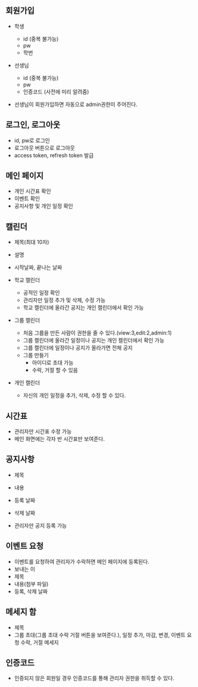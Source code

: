 ## 회원가입

- 학생
    - id (중복 불가능)
    - pw 
    - 학번 

- 선생님
    - id (중복 불가능)
    - pw
    - 인증코드 (사전에 미리 알려줌)

- 선생님이 회원가입하면 자동으로 admin권한이 주어진다.

## 로그인, 로그아웃

- id, pw로 로그인
- 로그아웃 버튼으로 로그아웃
- access token, refresh token 발급

## 메인 페이지

- 개인 시간표 확인
- 이벤트 확인
- 공지사항 및 개인 일정 확인

## 캘린더

- 제목(최대 10자)
- 설명
- 시작날짜, 끝나는 날짜

- 학교 캘린더

    - 공적인 일정 확인
    - 관리자만 일정 추가 및 삭제, 수정 가능
    - 학교 캘린더에 올라간 공지는 개인 캘린더에서 확인 가능

- 그룹 캘린더

    - 처음 그룹을 만든 사람이 권한을 줄 수 있다.(view:3,edit:2,admin:1)
    - 그룹 캘린더에 올라간 일정이나 공지는 개인 캘린더에서 확인 가능
    - 그룹 캘린더에 일정이나 공지가 올라가면 전체 공지
    - 그룹 만들기
        - 아이디로 초대 가능
        - 수락, 거절 할 수 있음

- 개인 캘린더

    - 자신의 개인 일정을 추가, 삭제, 수정 할 수 있다.


## 시간표

- 관리자만 시간표 수정 가능
- 메인 화면에는 각자 반 시간표만 보여준다.

## 공지사항

- 제목
- 내용
- 등록 날짜
- 삭제 날짜

- 관리자만 공지 등록 가능

## 이벤트 요청

- 이벤트를 요청하여 관리자가 수락하면 메인 페이지에 등록된다.
- 보내는 이
- 제목
- 내용(첨부 파일)
- 등록, 삭제 날짜

## 메세지 함

- 제목
- 그룹 초대(그룹 초대 수락 거절 버튼을 보여준다.), 일정 추가, 마감, 변경, 이벤트 요청 수락, 거절 메세지

## 인증코드

- 인증되지 않은 회원일 경우 인증코드를 통해 관리자 권한을 취득할 수 있다.